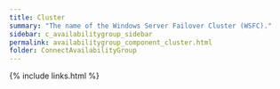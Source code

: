 ```yaml
---
title: Cluster
summary: "The name of the Windows Server Failover Cluster (WSFC)."
sidebar: c_availabilitygroup_sidebar
permalink: availabilitygroup_component_cluster.html
folder: ConnectAvailabilityGroup
---
```



{% include links.html %}
